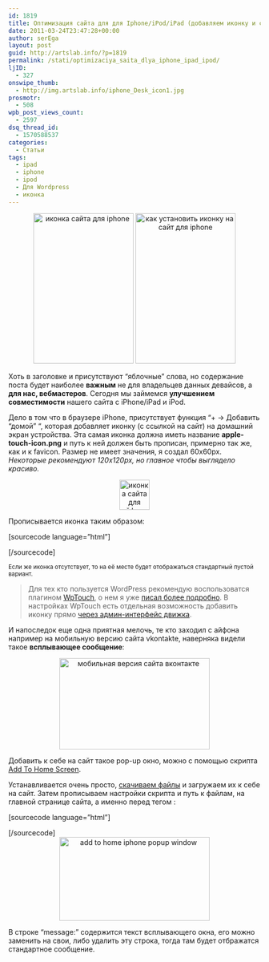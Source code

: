 ```yaml
---
id: 1819
title: Оптимизация сайта для для Iphone/iPod/iPad (добавляем иконку и сообщение приветствия)
date: 2011-03-24T23:47:28+00:00
author: serEga
layout: post
guid: http://artslab.info/?p=1819
permalink: /stati/optimizaciya_saita_dlya_iphone_ipad_ipod/
ljID:
  - 327
onswipe_thumb:
  - http://img.artslab.info/iphone_Desk_icon1.jpg
prosmotr:
  - 508
wpb_post_views_count:
  - 2597
dsq_thread_id:
  - 1570588537
categories:
  - Статьи
tags:
  - ipad
  - iphone
  - ipod
  - Для Wordpress
  - иконка
---
```

<center>
  <a href="http://artslab.info/wp-content/uploads/iphone_Desk_icon21.jpg"><img src="http://artslab.info/wp-content/uploads/iphone_Desk_icon21-200x300.jpg" alt="иконка сайта для iphone" title="iphone_Desk_icon2" width="200" height="300" class="alignnone size-medium wp-image-1823" srcset="http://img.artslab.info/iphone_Desk_icon21-200x300.jpg 200w, http://img.artslab.info/iphone_Desk_icon21.jpg 320w" sizes="(max-width: 200px) 100vw, 200px" /></a> <a href="http://artslab.info/wp-content/uploads/iphone_Desk_icon1.jpg"><img src="http://artslab.info/wp-content/uploads/iphone_Desk_icon1-200x300.jpg" alt="как установить иконку на сайт для iphone" title="iphone_Desk_icon" width="200" height="300" class="alignnone size-medium wp-image-1822" /></a>
</center>

Хоть в заголовке и присутствуют &#8220;яблочные&#8221; слова, но содержание поста будет наиболее **важным** не для владельцев данных девайсов, а **для нас, вебмастеров**. Сегодня мы займемся **улучшением совместимости** нашего сайта с iPhone/iPad и iPod. 

Дело в том что в браузере iPhone, присутствует функция &#8220;+ -> Добавить &#8220;домой&#8221; &#8220;, которая добавляет иконку (с ссылкой на сайт) на домашний экран устройства. Эта самая иконка должна иметь название **apple-touch-icon.png** и путь к ней должен быть прописан, примерно так же, как и к favicon. Размер не имеет значения, я создал 60x60px. _Некоторые рекомендуют 120x120px, но главное чтобы выглядело красиво._

<center>
  <a href="http://artslab.info/wp-content/uploads/apple-touch-icon.png"><img src="http://artslab.info/wp-content/uploads/apple-touch-icon.png" alt="иконка сайта для айфона" title="apple-touch-icon" width="60" height="60" class="alignnone size-full wp-image-1836" /></a>
</center>

Прописывается иконка таким образом:

[sourcecode language=&#8221;html&#8221;]

<link rel="apple-touch-icon" href="путь_к_иконке/apple-touch-icon.png" />
[/sourcecode]

  
<small>Если же иконка отсутствует, то на её месте будет отображаться стандартный пустой вариант.</small>

> Для тех кто пользуется WordPress рекомендую воспользоватся плагином [WpTouch](http://artslab.info/2010/09/wptouch-mobilnaya-versiya-sayta/), о нем я уже [писал более подробно](http://artslab.info/2010/09/wptouch-mobilnaya-versiya-sayta/). В настройках WpTouch есть отдельная возможность добавить иконку прямо [через админ-интерфейс движка](http://artslab.info/wp-content/uploads/wptouch_add_icon.jpg).

И напоследок еще одна приятная мелочь, те кто заходил с айфона например на мобильную версию сайта vkontakte, наверняка видели такое **всплывающее сообщение**:

<center>
  <a href="http://artslab.info/wp-content/uploads/vkontakte_add2home.jpg"><img src="http://artslab.info/wp-content/uploads/vkontakte_add2home-300x182.jpg" alt="мобильная версия сайта вконтакте" title="vkontakte_add2home" width="300" height="182" class="alignnone size-medium wp-image-1835" srcset="http://img.artslab.info/vkontakte_add2home-300x182.jpg 300w, http://img.artslab.info/vkontakte_add2home.jpg 430w" sizes="(max-width: 300px) 100vw, 300px" /></a>
</center>

Добавить к себе на сайт такое pop-up окно, можно с помощью скрипта [Add To Home Screen](http://cubiq.org/add-to-home-screen).
  
Устанавливается очень просто, [скачиваем файлы](https://github.com/cubiq/add-to-homescreen/tarball/master) и загружаем их к себе на сайт. Затем прописываем настройки скрипта и путь к файлам, на главной странице сайта, а именно перед тегом <head/>:

[sourcecode language=&#8221;html&#8221;]

  


<link rel="stylesheet" href="path/to/add2home.css" />
[/sourcecode]

  


<center>
  <a href="http://artslab.info/wp-content/uploads/add2home-screen2.jpg"><img src="http://artslab.info/wp-content/uploads/add2home-screen2-300x167.jpg" alt="add to home iphone popup window" title="add2home-screen2" width="300" height="167" class="alignnone size-medium wp-image-1840" srcset="http://img.artslab.info/add2home-screen2-300x167.jpg 300w, http://img.artslab.info/add2home-screen2.jpg 324w" sizes="(max-width: 300px) 100vw, 300px" /></a>
</center>

В строке &#8220;message:&#8221; содержится текст всплывающего окна, его можно заменить на свои, либо удалить эту строка, тогда там будет отбражатся стандартное сообщение.